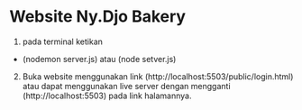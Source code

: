# Website Ny.Djo Bakery
1. pada terminal ketikan
  - (nodemon server.js) atau (node setver.js)
2. Buka website menggunakan link (http://localhost:5503/public/login.html)
   atau dapat menggunakan live server dengan mengganti (http://localhost:5503) pada link halamannya.
